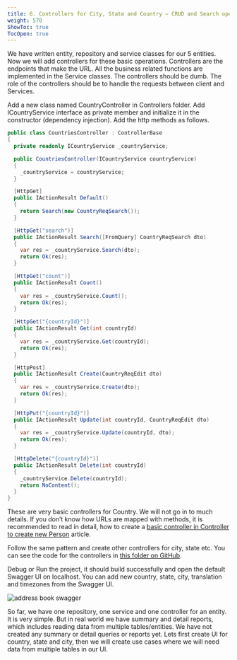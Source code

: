 ```yaml
---
title: 6. Controllers for City, State and Country – CRUD and Search operations
weight: 570
ShowToc: true
TocOpen: true
---
```


We have written entity, repository and service classes for our 5 entities. Now we will add controllers for these basic operations. Controllers are the endpoints that make the URL. All the business related functions are implemented in the Service classes. The controllers should be dumb. The role of the controllers should be to handle the requests between client and Services.

Add a new class named CountryController in Controllers folder. Add ICountryService interface as private member and initialize it in the constructor (dependency injection). Add the http methods as follows.

```cs
public class CountriesController : ControllerBase
{
  private readonly ICountryService _countryService;

  public CountriesController(ICountryService countryService)
  {
    _countryService = countryService;
  }

  [HttpGet]
  public IActionResult Default()
  {
    return Search(new CountryReqSearch());
  }

  [HttpGet("search")]
  public IActionResult Search([FromQuery] CountryReqSearch dto)
  {
    var res = _countryService.Search(dto);
    return Ok(res);
  }

  [HttpGet("count")]
  public IActionResult Count()
  {
    var res = _countryService.Count();
    return Ok(res);
  }

  [HttpGet("{countryId}")]
  public IActionResult Get(int countryId)
  {
    var res = _countryService.Get(countryId);
    return Ok(res);
  }

  [HttpPost]
  public IActionResult Create(CountryReqEdit dto)
  {
    var res = _countryService.Create(dto);
    return Ok(res);
  }

  [HttpPut("{countryId}")]
  public IActionResult Update(int countryId, CountryReqEdit dto)
  {
    var res = _countryService.Update(countryId, dto);
    return Ok(res);
  }

  [HttpDelete("{countryId}")]
  public IActionResult Delete(int countryId)
  {
    _countryService.Delete(countryId);
    return NoContent();
  }
}
```

These are very basic controllers for Country. We will not go in to much details. If you don’t know how URLs are mapped with methods, it is recommended to read in detail, how to create a [basic controller in Controller to create new Person](/person-api/controller-create-person/) article.

Follow the same pattern and create other controllers for city, state etc. You can see the code for the controllers in [this folder on GitHub](https://github.com/saqibrazzaq/efcorebeginner/tree/main/AddressBook/AddressBook/Controllers).

Debug or Run the project, it should build successfully and open the default Swagger UI on localhost. You can add new country, state, city, translation and timezones from the Swagger UI.

![address book swagger](/images/blog/address-book-swagger-1024x611.jpg "address book swagger")

So far, we have one repository, one service and one controller for an entity. It is very simple. But in real world we have summary and detail reports, which includes reading data from multiple tables/entities. We have not created any summary or detail queries or reports yet. Lets first create UI for country, state and city, then we will create use cases where we will need data from multiple tables in our UI.